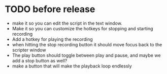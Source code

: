 ﻿# TODO before release

* make it so you can edit the script in the text window.
* Make it so you can customize the hotkeys for stopping and starting recording
* Add a hotkey for playing the recording
* when hitting the stop recording button it should move focus back to the scripter window
* The play button should toggle between play and pause, and maybe we add a stop button as well?
* make a button that will make the playback loop endlessly